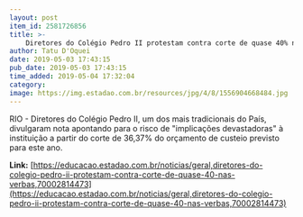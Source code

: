 ```yaml
---
layout: post
item_id: 2581726856
title: >-
    Diretores do Colégio Pedro II protestam contra corte de quase 40% nas verbas
author: Tatu D'Oquei
date: 2019-05-03 17:43:15
pub_date: 2019-05-03 17:43:15
time_added: 2019-05-04 17:32:04
category: 
image: https://img.estadao.com.br/resources/jpg/4/8/1556904668484.jpg
---
```


RIO - Diretores do Colégio Pedro II, um dos mais tradicionais do País, divulgaram nota apontando para o risco de "implicações devastadoras" à instituição a partir do corte de 36,37% do orçamento de custeio previsto para este ano.

**Link:** [https://educacao.estadao.com.br/noticias/geral,diretores-do-colegio-pedro-ii-protestam-contra-corte-de-quase-40-nas-verbas,70002814473](https://educacao.estadao.com.br/noticias/geral,diretores-do-colegio-pedro-ii-protestam-contra-corte-de-quase-40-nas-verbas,70002814473)

